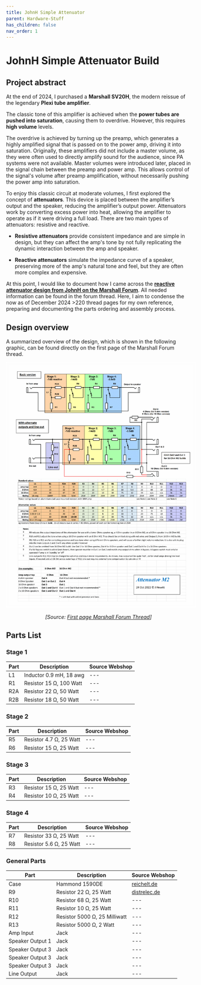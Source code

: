 ```yaml
---
title: JohnH Simple Attenuator 
parent: Hardware-Stuff
has_children: false
nav_order: 1
---
```

# JohnH Simple Attenuator Build

## Project abstract
At the end of 2024, I purchased a **Marshall SV20H**, the modern reissue of the legendary **Plexi tube amplifier**. 

The classic tone of this amplifier is achieved when the **power tubes are pushed into saturation**, causing them to overdrive. However, this requires **high volume** levels.

The overdrive is achieved by turning up the preamp, which generates a highly amplified signal that is passed on to the power amp, driving it into saturation. Originally, these amplifiers did not include a master volume, as they were often used to directly amplify sound for the audience, since PA systems were not available. Master volumes were introduced later, placed in the signal chain between the preamp and power amp. This allows control of the signal's volume after preamp amplification, without necessarily pushing the power amp into saturation.

To enjoy this classic circuit at moderate volumes, I first explored the concept of **attenuators**. This device is placed between the amplifier’s output and the speaker, reducing the amplifier’s output power. Attenuators work by converting excess power into heat, allowing the amplifier to operate as if it were driving a full load. There are two main types of attenuators: resistive and reactive.

- **Resistive attenuators** provide consistent impedance and are simple in design, but they can affect the amp's tone by not fully replicating the dynamic interaction between the amp and speaker.

- **Reactive attenuators** simulate the impedance curve of a speaker, preserving more of the amp's natural tone and feel, but they are often more complex and expensive.

At this point, I would like to document how I came across the [**reactive attenuator design from JohnH on the Marshall Forum**](https://marshallforum.com/threads/simple-attenuators-design-and-testing.98285/). All needed information can be found in the forum thread. Here, I aim to condense the now as of December 2024 >220 thread pages for my own reference, preparing and documenting the parts ordering and assembly process.

## Design overview
A summarized overview of the design, which is shown in the following graphic, can be found directly on the first page of the Marshall Forum thread.

<div style="text-align: center;">
    <img src="https://raw.githubusercontent.com/b4n4n377/docs/main/img/M2_221024.gif" alt="Graphic showing the attenuator design" style="border: 2px solid white; padding: 5px; max-width: 100%; height: auto;">
    <p><em>[Source: <a href="https://marshallforum.com/threads/simple-attenuators-design-and-testing.98285/" target="_blank">First page Marshall Forum Thread</a>]</em></p>
</div>

## Parts List

### Stage 1
| Part | Description | Source Webshop |     
| --- | --- | --- |     
| L1 | Inductor 0.9 mH, 18 awg | --- |
| R1 | Resistor 15 Ω, 100 Watt | --- |
| R2A | Resistor 22 Ω, 50 Watt | --- |
| R2B | Resistor 18 Ω, 50 Watt | --- |

### Stage 2
| Part | Description | Source Webshop |     
| --- | --- | --- |  
| R5 | Resistor 4.7 Ω, 25 Watt | --- |
| R6 | Resistor 15 Ω, 25 Watt | --- |

### Stage 3
| Part | Description | Source Webshop |     
| --- | --- | --- |
| R3 | Resistor 15 Ω, 25 Watt | --- |
| R4 | Resistor 10 Ω, 25 Watt | --- |

### Stage 4 
| Part | Description | Source Webshop |     
| --- | --- | --- |
| R7 | Resistor 33 Ω, 25 Watt | --- |
| R8 | Resistor 5.6 Ω, 25 Watt | --- |

### General Parts
| Part | Description | Source Webshop |     
| --- | --- | --- |
| Case | Hammond 1590DE | [reichelt.de](https://www.reichelt.de/alugehaeuse-1590-de-200-2-x-120-2-x-64-3-mm-aluminium-1590de-p221438.html) |
| R9 | Resistor 22 Ω, 25 Watt | [distrelec.de](https://www.distrelec.de/en/wirewound-resistor-25w-22ohm-arcol-hs25-22r/p/30116034) |
| R10 | Resistor 68 Ω, 25 Watt | --- |
| R11 | Resistor 10 Ω, 25 Watt | --- |
| R12 | Resistor 5000 Ω, 25 Milliwatt | --- |
| R13 | Resistor 5000 Ω, 2 Watt | --- |
| Amp Input | Jack | --- |
| Speaker Output 1 | Jack | --- |
| Speaker Output 3 | Jack | --- |
| Speaker Output 3 | Jack | --- |
| Speaker Output 3 | Jack | --- |
| Line Output | Jack | --- |



